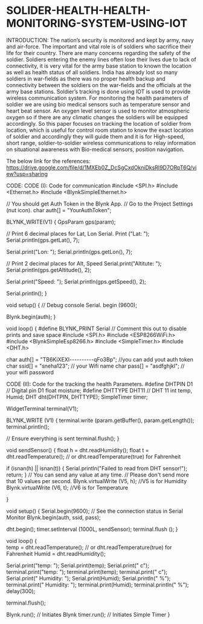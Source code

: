# SOLIDER-HEALTH-HEALTH-MONITORING-SYSTEM-USING-IOT

INTRODUCTION:
The nation’s security is monitored and kept by army, navy and air-force. The important and vital role is of soldiers who sacrifice their life for their country. There are many concerns regarding the safety of the soldier. Soldiers entering the enemy lines often lose their lives due to lack of connectivity, it is very vital for the army base station to known the location as well as health status of all soldiers. India has already lost so many soldiers in war-fields as there was no proper health backup and connectivity between the soldiers on the war-fields and the officials at the army base stations.
                                                              Soldier’s tracking is done using IOT is used to provide wireless communication system. For monitoring the health parameters of soldier we are using bio medical sensors such as temperature sensor and heart beat sensor. An oxygen level sensor is used to monitor atmospheric oxygen so if there are any climatic changes the soldiers will be equipped accordingly.
So this paper focuses on tracking the location of soldier from location, which is useful for control room station to know the exact location of soldier and accordingly they will guide them and it is for High-speed, short range, soldier-to-soldier wireless communications to relay information on situational awareness with Bio-medical sensors, position navigation.


The below link for the references:
https://drive.google.com/file/d/1MXEb0Z_DcSgCxdOkniDksRI9D7ORpT6Q/view?usp=sharing

CODE:
CODE (I): Code for communication
#include <SPI.h>
#include <Ethernet.h>
#include <BlynkSimpleEthernet.h>

// You should get Auth Token in the Blynk App.
// Go to the Project Settings (nut icon).
char auth[] = "YourAuthToken";

BLYNK_WRITE(V1) {
  GpsParam gps(param);

  // Print 6 decimal places for Lat, Lon
  Serial. Print ("Lat: ");
  Serial.println(gps.getLat(), 7);

  Serial.print("Lon: ");
  Serial.println(gps.getLon(), 7);

  // Print 2 decimal places for Alt, Speed
  Serial.print("Altitute: ");
  Serial.println(gps.getAltitude(), 2);

  Serial.print("Speed: ");
  Serial.println(gps.getSpeed(), 2);

  Serial.println();
}

void setup()
{
  // Debug console
  Serial. begin (9600);

  Blynk.begin(auth);
}

void loop()
{
#define BLYNK_PRINT Serial    // Comment this out to disable prints and save space
#include <SPI.h>
#include <ESP8266WiFi.h>
#include <BlynkSimpleEsp8266.h>
#include <SimpleTimer.h>
#include <DHT.h>


char auth[] = "TB6KiXEXl----------qFo3Bp"; //you can add yout auth token 
char ssid[] = "sneha123";     // your Wifi name
char pass[] = "asdfghjkl";    // your wifi password


CODE (II):  Code for the tracking the health Parameters.
#define DHTPIN D1          // Digital pin D1
float moisture; 
#define DHTTYPE DHT11     // DHT 11
int temp, Humid;
DHT dht(DHTPIN, DHTTYPE);
SimpleTimer timer;

WidgetTerminal terminal(V1);

BLYNK_WRITE (V1)
{
    terminal.write (param.getBuffer(), param.getLength());
    terminal.println();

  // Ensure everything is sent
  terminal.flush();
}

void sendSensor()
{
  float h = dht.readHumidity();
  float t = dht.readTemperature(); // or dht.readTemperature(true) for Fahrenheit

  if (isnan(h) || isnan(t)) {
    Serial.println("Failed to read from DHT sensor!");
    return;
  }
  // You can send any value at any time.
  // Please don't send more that 10 values per second.
  Blynk.virtualWrite (V5, h);  //V5 is for Humidity
  Blynk.virtualWrite (V6, t);  //V6 is for Temperature

}

void setup()
{
  Serial.begin(9600); // See the connection status in Serial Monitor
  Blynk.begin(auth, ssid, pass);

  dht.begin();
  timer.setInterval (1000L, sendSensor);
  terminal.flush ();
}

void loop()
{  
    temp = dht.readTemperature(); // or dht.readTemperature(true) for Fahrenheit
  Humid = dht.readHumidity();

  Serial.print("temp: ");
  Serial.print(temp);
  Serial.print(" c");  
  terminal.print("temp: ");
  terminal.print(temp);
  terminal.print(" c");
  Serial.print("    Humidity: ");
  Serial.print(Humid);
  Serial.println(" %");  
  terminal.print("  Humidity: ");
  terminal.print(Humid);
  terminal.println(" %");
  delay(300);

    

   terminal.flush();
     
  Blynk.run(); // Initiates Blynk
  timer.run(); // Initiates Simple Timer
}
